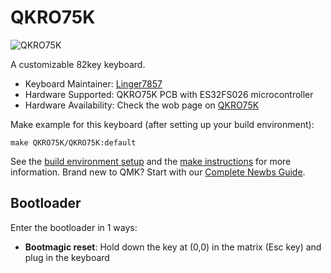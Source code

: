 # QKRO75K

![QKRO75K](https://imgur.com/a/XwjiGkz)

A customizable 82key keyboard.

* Keyboard Maintainer: [Linger7857](https://github.com/Linger7857)
* Hardware Supported: QKRO75K PCB with ES32FS026 microcontroller
* Hardware Availability: Check the wob page on [QKRO75K](https://qwertykey.eu)


Make example for this keyboard (after setting up your build environment):

    make QKRO75K/QKRO75K:default

See the [build environment setup](https://docs.qmk.fm/#/getting_started_build_tools) and the [make instructions](https://docs.qmk.fm/#/getting_started_make_guide) for more information. Brand new to QMK? Start with our [Complete Newbs Guide](https://docs.qmk.fm/#/newbs).

## Bootloader

Enter the bootloader in 1 ways:

* **Bootmagic reset**: Hold down the key at (0,0) in the matrix (Esc key) and plug in the keyboard
